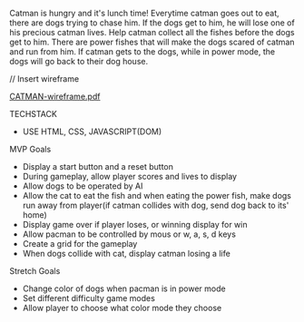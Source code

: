 Catman is hungry and it's lunch time! Everytime catman goes out to eat, there are dogs trying to chase him. If the dogs get to him, he will lose one of his precious catman lives. Help catman collect all the fishes before the dogs get to him. There are power fishes that will make the dogs scared of catman and run from him. If catman gets to the dogs, while in power mode, the dogs will go back to their dog house.

// Insert wireframe


[CATMAN-wireframe.pdf](https://github.com/gloreea/project-1/files/11004367/CATMAN-wireframe.pdf)


TECHSTACK 
- USE HTML, CSS, JAVASCRIPT(DOM)

MVP Goals
- Display a start button and a reset button
- During gameplay, allow player scores and lives to display 
- Allow dogs to be operated by AI
- Allow the cat to eat the fish and when eating the power fish, make dogs run away from player(if catman collides with dog, send dog back to its' home)
- Display game over if player loses, or winning display for win
- Allow pacman to be controlled by mous or w, a, s, d keys
- Create a grid for the gameplay
- When dogs collide with cat, display catman losing a life 


 Stretch Goals
- Change color of dogs when pacman is in power mode
- Set different difficulty game modes
- Allow player to choose what color mode they choose
